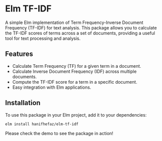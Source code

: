 # Elm TF-IDF

A simple Elm implementation of Term Frequency-Inverse Document Frequency (TF-IDF) for text analysis. This package allows you to calculate the TF-IDF scores of terms across a set of documents, providing a useful tool for text processing and analysis.

## Features

- Calculate Term Frequency (TF) for a given term in a document.
- Calculate Inverse Document Frequency (IDF) across multiple documents.
- Compute the TF-IDF score for a term in a specific document.
- Easy integration with Elm applications.

## Installation

To use this package in your Elm project, add it to your dependencies:

```bash
elm install hanifhefaz/elm-tf-idf
```

Please check the demo to see the package in action!
